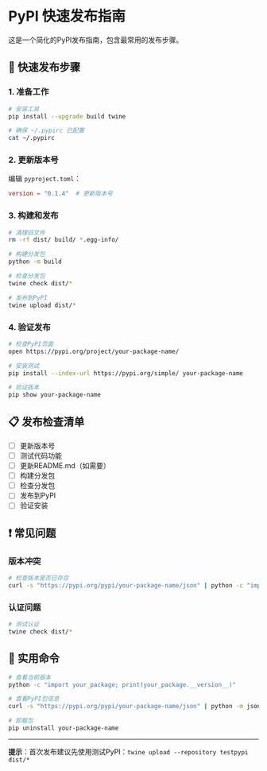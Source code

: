 # PyPI 快速发布指南

这是一个简化的PyPI发布指南，包含最常用的发布步骤。

## 🚀 快速发布步骤

### 1. 准备工作

```bash
# 安装工具
pip install --upgrade build twine

# 确保 ~/.pypirc 已配置
cat ~/.pypirc
```

### 2. 更新版本号

编辑 `pyproject.toml`：
```toml
version = "0.1.4"  # 更新版本号
```

### 3. 构建和发布

```bash
# 清理旧文件
rm -rf dist/ build/ *.egg-info/

# 构建分发包
python -m build

# 检查分发包
twine check dist/*

# 发布到PyPI
twine upload dist/*
```

### 4. 验证发布

```bash
# 检查PyPI页面
open https://pypi.org/project/your-package-name/

# 安装测试
pip install --index-url https://pypi.org/simple/ your-package-name

# 验证版本
pip show your-package-name
```

## 📋 发布检查清单

- [ ] 更新版本号
- [ ] 测试代码功能
- [ ] 更新README.md（如需要）
- [ ] 构建分发包
- [ ] 检查分发包
- [ ] 发布到PyPI
- [ ] 验证安装

## ❗ 常见问题

### 版本冲突
```bash
# 检查版本是否已存在
curl -s "https://pypi.org/pypi/your-package-name/json" | python -c "import sys, json; data=json.load(sys.stdin); print('Latest version:', data['info']['version'])"
```

### 认证问题
```bash
# 测试认证
twine check dist/*
```

## 🔧 实用命令

```bash
# 查看当前版本
python -c "import your_package; print(your_package.__version__)"

# 查看PyPI包信息
curl -s "https://pypi.org/pypi/your-package-name/json" | python -m json.tool

# 卸载包
pip uninstall your-package-name
```

---

**提示**：首次发布建议先使用测试PyPI：`twine upload --repository testpypi dist/*` 